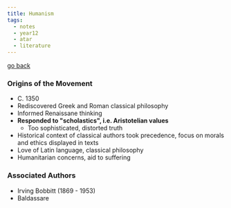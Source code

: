 ```yaml
---
title: Humanism
tags:
  - notes
  - year12
  - atar
  - literature
---
```


[go back](12Subjects/12Literature.md)

### Origins of the Movement
- C. 1350
- Rediscovered Greek and Roman classical philosophy
- Informed Renaissane thinking
- **Responded to "scholastics", i.e. Aristotelian values**
	- Too sophisticated, distorted truth
- Historical context of classical authors took precedence, focus on morals and ethics displayed in texts
- Love of Latin language, classical philosophy
- Humanitarian concerns, aid to suffering

### Associated Authors
- Irving Bobbitt (1869 - 1953)
- Baldassare 